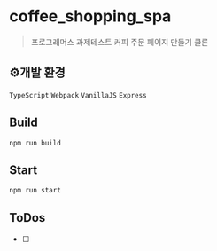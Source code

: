 # coffee_shopping_spa

> 프로그래머스 과제테스트 커피 주문 페이지 만들기 클론

## ⚙개발 환경

`TypeScript` `Webpack` `VanillaJS` `Express`

## Build

```
npm run build
```

## Start

```
npm run start
```

## ToDos

- [ ]
